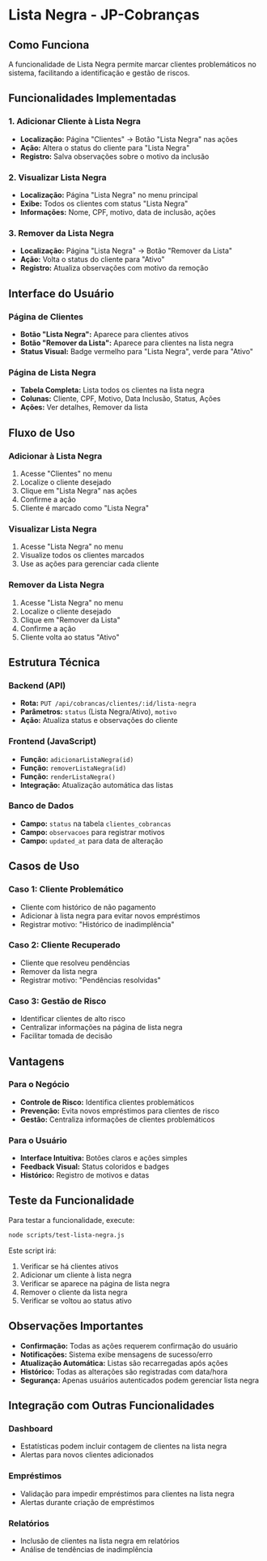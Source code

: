 # Lista Negra - JP-Cobranças

## Como Funciona

A funcionalidade de Lista Negra permite marcar clientes problemáticos no sistema, facilitando a identificação e gestão de riscos.

## Funcionalidades Implementadas

### 1. Adicionar Cliente à Lista Negra
- **Localização:** Página "Clientes" → Botão "Lista Negra" nas ações
- **Ação:** Altera o status do cliente para "Lista Negra"
- **Registro:** Salva observações sobre o motivo da inclusão

### 2. Visualizar Lista Negra
- **Localização:** Página "Lista Negra" no menu principal
- **Exibe:** Todos os clientes com status "Lista Negra"
- **Informações:** Nome, CPF, motivo, data de inclusão, ações

### 3. Remover da Lista Negra
- **Localização:** Página "Lista Negra" → Botão "Remover da Lista"
- **Ação:** Volta o status do cliente para "Ativo"
- **Registro:** Atualiza observações com motivo da remoção

## Interface do Usuário

### Página de Clientes
- **Botão "Lista Negra":** Aparece para clientes ativos
- **Botão "Remover da Lista":** Aparece para clientes na lista negra
- **Status Visual:** Badge vermelho para "Lista Negra", verde para "Ativo"

### Página de Lista Negra
- **Tabela Completa:** Lista todos os clientes na lista negra
- **Colunas:** Cliente, CPF, Motivo, Data Inclusão, Status, Ações
- **Ações:** Ver detalhes, Remover da lista

## Fluxo de Uso

### Adicionar à Lista Negra
1. Acesse "Clientes" no menu
2. Localize o cliente desejado
3. Clique em "Lista Negra" nas ações
4. Confirme a ação
5. Cliente é marcado como "Lista Negra"

### Visualizar Lista Negra
1. Acesse "Lista Negra" no menu
2. Visualize todos os clientes marcados
3. Use as ações para gerenciar cada cliente

### Remover da Lista Negra
1. Acesse "Lista Negra" no menu
2. Localize o cliente desejado
3. Clique em "Remover da Lista"
4. Confirme a ação
5. Cliente volta ao status "Ativo"

## Estrutura Técnica

### Backend (API)
- **Rota:** `PUT /api/cobrancas/clientes/:id/lista-negra`
- **Parâmetros:** `status` (Lista Negra/Ativo), `motivo`
- **Ação:** Atualiza status e observações do cliente

### Frontend (JavaScript)
- **Função:** `adicionarListaNegra(id)`
- **Função:** `removerListaNegra(id)`
- **Função:** `renderListaNegra()`
- **Integração:** Atualização automática das listas

### Banco de Dados
- **Campo:** `status` na tabela `clientes_cobrancas`
- **Campo:** `observacoes` para registrar motivos
- **Campo:** `updated_at` para data de alteração

## Casos de Uso

### Caso 1: Cliente Problemático
- Cliente com histórico de não pagamento
- Adicionar à lista negra para evitar novos empréstimos
- Registrar motivo: "Histórico de inadimplência"

### Caso 2: Cliente Recuperado
- Cliente que resolveu pendências
- Remover da lista negra
- Registrar motivo: "Pendências resolvidas"

### Caso 3: Gestão de Risco
- Identificar clientes de alto risco
- Centralizar informações na página de lista negra
- Facilitar tomada de decisão

## Vantagens

### Para o Negócio
- **Controle de Risco:** Identifica clientes problemáticos
- **Prevenção:** Evita novos empréstimos para clientes de risco
- **Gestão:** Centraliza informações de clientes problemáticos

### Para o Usuário
- **Interface Intuitiva:** Botões claros e ações simples
- **Feedback Visual:** Status coloridos e badges
- **Histórico:** Registro de motivos e datas

## Teste da Funcionalidade

Para testar a funcionalidade, execute:

```bash
node scripts/test-lista-negra.js
```

Este script irá:
1. Verificar se há clientes ativos
2. Adicionar um cliente à lista negra
3. Verificar se aparece na página de lista negra
4. Remover o cliente da lista negra
5. Verificar se voltou ao status ativo

## Observações Importantes

- **Confirmação:** Todas as ações requerem confirmação do usuário
- **Notificações:** Sistema exibe mensagens de sucesso/erro
- **Atualização Automática:** Listas são recarregadas após ações
- **Histórico:** Todas as alterações são registradas com data/hora
- **Segurança:** Apenas usuários autenticados podem gerenciar lista negra

## Integração com Outras Funcionalidades

### Dashboard
- Estatísticas podem incluir contagem de clientes na lista negra
- Alertas para novos clientes adicionados

### Empréstimos
- Validação para impedir empréstimos para clientes na lista negra
- Alertas durante criação de empréstimos

### Relatórios
- Inclusão de clientes na lista negra em relatórios
- Análise de tendências de inadimplência 